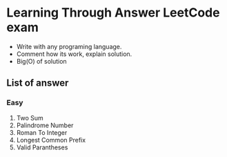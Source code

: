 # Learning Through Answer LeetCode exam
- Write with any programing language.
- Comment how its work, explain solution.
- Big(O) of solution

## List of answer
### Easy
1. Two Sum
2. Palindrome Number
3. Roman To Integer
4. Longest Common Prefix
5. Valid Parantheses